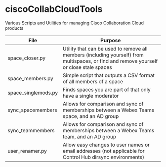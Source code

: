 # ciscoCollabCloudTools
Various Scripts and Utilities for managing Cisco Collaboration Cloud products

File | Purpose
--- | ---
space_closer.py | Utility that can be used to remove all members (including yourself) from multispaces, or find and remove yourself or close stale spaces
space_members.py | Simple script that outputs a CSV format of all members of a space
space_singlemods.py | Finds spaces you are part of that only have a single moderator
sync_spacemembers | Allows for comparison and sync of memberships between a Webex Teams space, and an AD group
sync_teammembers | Allows for comparison and sync of memberships between a Webex Teams team, and an AD group
user_renamer.py | Allow easy changes to user names or email addresses (not applicable for Control Hub dirsync environments)
